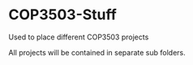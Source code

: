 # COP3503-Stuff
Used to place different COP3503 projects

All projects will be contained in separate sub folders.
